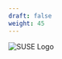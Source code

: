 ```yaml
---
draft: false
weight: 45
---
```


![SUSE Logo](http://logok.org/wp-content/uploads/2015/01/Suse-logo-wordmark.png)

